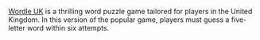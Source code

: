 <a href="https://wordleuk.cc/">Wordle UK</a> is a thrilling word puzzle game tailored for players in the United Kingdom. In this version of the popular game, players must guess a five-letter word within six attempts.
